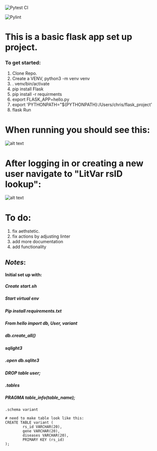 ![Pytest CI](https://github.com/cjvillar/flask_template/actions/workflows/ci_tests.yml/badge.svg)

![Pylint](https://github.com/cjvillar/flask_template/actions/workflows/pylint.yml/badge.svg)

# This is a basic flask app set up project.
### To get started:
1. Clone Repo.
2. Create a VENV, python3 -m venv venv
3. . venv/bin/activate
4. pip install Flask
5. pip install -r requirments
6. export FLASK_APP=hello.py
7. export 'PYTHONPATH="${PYTHONPATH}:/Users/chris/flask_project'
8. flask Run

# When running you should see this:
![alt text](https://github.com/cjvillar/flask_template/blob/master/images/log_in.png "Log In Page")

# After logging in or creating a new user navigate to "LitVar rsID lookup":
![alt text](https://github.com/cjvillar/flask_template/blob/master/images/RSID_PAGE.png "rsID page")


# To do:
1. fix aethstetic. 
2. fix actions by adjusting linter 
4. add more documentation
5. add functionality


## *Notes*:
#### Initial set up with:
##### Create start.sh
##### Start virtual env
##### Pip install requirements.txt
##### From hello import db, User, variant
##### db.create_all()
##### sqlight3
##### .open db.sqlite3
##### DROP table user;
##### .tables
##### PRAGMA table_info(table_name);
```
.schema variant

# need to make table look like this:
CREATE TABLE variant (
        rs_id VARCHAR(20), 
        gene VARCHAR(20), 
        diseases VARCHAR(20), 
        PRIMARY KEY (rs_id)     
);
```
